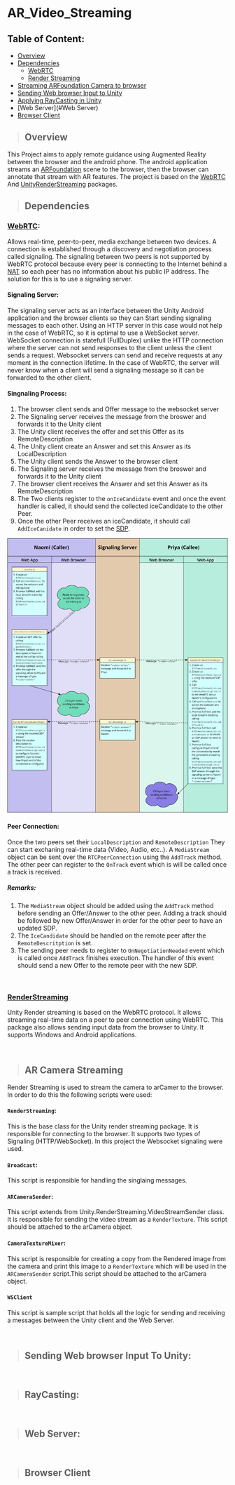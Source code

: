 # AR_Video_Streaming

## Table of Content:
 * [Overview](#overview)
 * [Dependencies](#dependencies)
   * [WebRTC](#webrtc)
   * [Render Streaming](#renderstreaming)
* [Streaming ARFoundation Camera to browser](#ar-camera-streaming)
* [Sending Web browser Input to Unity](#sending-web-browser-input-to-unity)
* [Applying RayCasting in Unity](#RayCasting)
* [Web Server](#Web Server)
* [Browser Client](#browser-client)

>## Overview

This Project aims to apply remote guidance using Augmented Reality between the browser and the android phone. The android application streams an [ARFoundation](https://docs.unity3d.com/Packages/com.unity.xr.arfoundation@4.1/manual/index.html) scene to the browser, then the browser can annotate that stream with AR features. The project is based on the  [WebRTC](https://docs.unity3d.com/Packages/com.unity.webrtc@2.4/manual/index.html) And [UnityRenderStreaming](https://docs.unity3d.com/Packages/com.unity.renderstreaming@3.1/manual/index.html) packages.


>## Dependencies

### [WebRTC](https://docs.unity3d.com/Packages/com.unity.webrtc@2.4/manual/index.html):
Allows real-time, peer-to-peer, media exchange between two devices. A connection is established through a discovery and negotiation process called signaling. The signaling between two peers is not supported by WebRTC protocol because every peer is connecting to the Internet behind a [NAT](https://en.wikipedia.org/wiki/Network_address_translation) so each peer has no information about his public IP address. The solution for this is to use a signaling server.

#### Signaling Server: 
The signaling server acts as an interface between the Unity Android application and the browser clients so they can Start sending signaling messages to each other. Using an HTTP server in this case would not help in the case of WebRTC, so it is optimal to use a WebSocket server. WebSocket connection is statefull (FullDuplex) unlike the HTTP connection where the server can not send responses to the client unless the client sends a request. Websocket servers can send and receive requests at any moment in the connection lifetime. In the case of WebRTC, the server will never know when a client will send a signaling message so it can be forwarded to the other client.

#### Singnaling Process:
1. The browser client sends and Offer message to the websocket server
2. The Signaling server receives the message from the broswer and forwards it to the Unity client
3. The Unity client receives the offer and set this Offer as its RemoteDescription
4. The Unity client create an Answer and set this Answer as its LocalDescription
5. The Unity client sends the Answer to the browser client
7. The Signaling server receives the message from the broswer and forwards it to the Unity client
8. The browser client receives the Answer and set this Answer as its RemoteDescription
9. The Two clients register to the `onIceCandidate` event and once the event handler is called, it should send the collected iceCandidate to the other Peer.
10. Once the other Peer receives an iceCandidate, it should call `AddIceCanidate` in order to set the [SDP](https://en.wikipedia.org/wiki/Session_Description_Protocol).

![Signaling Process Browser API](./webrtc_signaling_diagram.svg) 

#### Peer Connection:
Once the two peers set their `LocalDescription` and `RemoteDescription` They can start exchaning real-time data (Video, Audio, etc..). A `MediaStream` object can be sent over the `RTCPeerConnection` using the `AddTrack` method. The other peer can register to the `OnTrack` event which is will be called once a track is received.

##### Remarks:
1. The `MediaStream` object should be added using the `AddTrack` method before sending an Offer/Answer to the other peer. Adding a track should be followed by new Offer/Answer in order for the other peer to have an updated SDP.
2. The `IceCandidate` should be handled on the remote peer after the `RemoteDescritption` is set.
3. The sending peer needs to register to `OnNegotiationNeeded` event which is called once `AddTrack` finishes execution. The handler of this event should send a new Offer to the remote peer with the new SDP. 

&nbsp;
&nbsp;
&nbsp;

### [RenderStreaming](https://docs.unity3d.com/Packages/com.unity.renderstreaming@3.1/manual/index.html)
Unity Render streaming is based on the WebRTC protocol. It allows streaming real-time data on a peer to peer connection using WebRTC. This package also allows sending input data from the browser to Unity. It supports Windows and Android applications.

&nbsp;
&nbsp;

>## AR Camera Streaming 

Render Streaming is used to stream the camera to arCamer to the browser. In order to do this the following scripts were used:
#### `RenderStreaming`: 
This is the base class for the Unity render streaming package. It is responsible for connecting to the browser. It supports two types of Signaling (HTTP/WebSocket). In this project the Websocket signaling were used.

#### `Broadcast`: 
This script is responsible for handling the singlaing messages.

#### `ARCameraSender`: 
This script extends from Unity.RenderStreaming.VideoStreamSender class. It is responsible for sending the video stream as a `RenderTexture`. This script should be attached to the arCamera object.

#### `CameraTextureMixer`: 
This script is responsible for creating a copy from the Rendered image from the camera and print this image to a `RenderTexture` which will be used in the `ARCameraSender` script.This script should be attached to the arCamera object.

#### `WSClient`
This script is sample script that holds all the logic for sending and receiving a messages between the Unity client and the Web Server.

&nbsp;
&nbsp;

>## Sending Web browser Input To Unity:


&nbsp;
&nbsp;

>## RayCasting:

&nbsp;
&nbsp;

>## Web Server:

&nbsp;
&nbsp;


>## Browser Client

